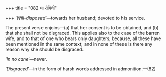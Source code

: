 +++
title = "082 या रोगिणी"

+++
‘*Will-disposed*’—towards her husband; devoted to his service.

The present verse enjoins—(a) that her consent is to be obtained, and
(b) that she shall not be disgraced. This applies also to the case of
the barren wife, and to that of one who bears only daughters; because,
all these have been mentioned in the same context; and in none of these
is there any reason why she should be disgraced.

‘*In no cane*’—never.

‘*Disgraced*’—in the form of harsh words addressed in admonition.—(82)



